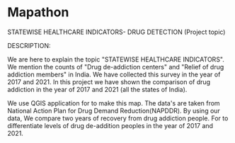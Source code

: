 # Mapathon
STATEWISE HEALTHCARE INDICATORS- DRUG DETECTION (Project topic)

DESCRIPTION:

We are here to explain the topic "STATEWISE HEALTHCARE INDICATORS". We mention the counts of "Drug de-addiction centers" and "Relief of drug addiction members" in India. We have collected this survey in the year of 2017 and 2021. In this project we have shown the comparison of drug addiction in the year of 2017 and 2021 (all the states of India).

We use QGIS application for to make this map. The data's are taken from National Action Plan for Drug Demand Reduction(NAPDDR). By using our data, We compare two years of recovery from drug addiction people. For to differentiate levels of drug de-addition peoples in the year of 2017 and 2021.
